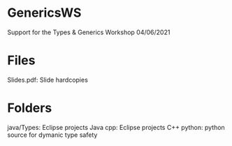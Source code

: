 # GenericsWS
Support for the Types & Generics Workshop 04/06/2021

# Files
Slides.pdf: Slide hardcopies

# Folders
java/Types: Eclipse projects Java
cpp: Eclipse projects C++
python: python source for dymanic type safety
